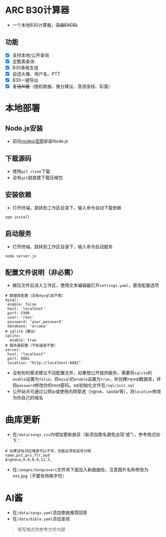 # ARC B30计算器
- 一个本地B30计算器，~~高级EXCEL~~
## 功能
- [x] 支持本地/公开查询
- [x] 定数表查询
- [x] B30表格生成
- [x] 自选头像、用户名、PTT
- [x] B30一键导出
- [x] ~~复活AI酱~~（随机歌曲、推分建议、音游圣经、彩蛋）
# 本地部署
## Node.js安装
- 前往[nodejs官网](https://nodejs.org)安装Node.js
## 下载源码
- 使用`git clone`下载
- 没有`git`就直接下载压缩包
## 安装依赖
- 打开终端，跳转到工作区目录下，输入命令自动下载依赖
```
npm install
```
## 启动服务
- 打开终端，跳转到工作区目录下，输入命令启动服务
```
node server.js
```
## 配置文件说明（非必需）
- 解压文件后进入工作区，使用文本编辑器打开`settings.yaml`，更改配置选项
```
# 数据库配置（没有mysql就不管）
mysql:
 enable: false
 host: 'localhost'
 port: 3306
 user: 'root'
 password: 'your_password'
 database: 'arcaea'
# sqlite（建议）
sqlite:
  enable: true
# 服务器配置（不知道就不管）
server:
 host: "localhost"
 port: 8081
 location: "http://localhost:8081"
```
- 没有别的需求建议不动配置文件，如果想公开提供服务，需要将`sqlite`的`enable`设置为`false`，将`mysql`的`enable`设置为`true`，并创建mysql数据库，并将`password`修改你的root密码。sql初始化文件在`/sql/init.sql`
- 公开站点可通过公网ip或使用内网穿透（ngrok、cpolar等），将`location`修改为你自己的域名
# 曲库更新
- 在`/data/songs.csv`内增加更新曲目（新添加歌名避免出现'或"），参考格式如下：
```
# 如果没有对应难度可以不写，但是必须有逗号分隔
name,pst,prs,ftr,byd
Arghena,0.0,0.0,11.3,
```
- 在`/images/Songcovers`文件夹下面加入新曲曲绘，注意图片名称修改为xxx.jpg（不要有特殊字符）
# AI酱
- 在`/data/songs.yaml`添加歌曲推荐回答
- 在`/data/bible.yaml`添加圣经
> 填写格式均参考文件内部


